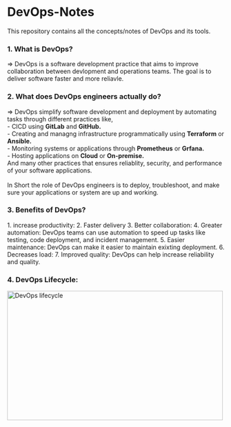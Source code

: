 # DevOps-Notes
This repository contains all the concepts/notes of DevOps and its tools.

<h3> 1. What is DevOps? </h3>
=> DevOps is a software development practice that aims to improve collaboration between devlopment and operations teams. The goal is to deliver software faster and more reliavle.

<h3> 2. What does DevOps engineers actually do? </h3>
=> DevOps simplify software development and deployment by automating tasks through different practices like, <br>
  - CICD using <b>GitLab</b> and <b>GitHub.</b> <br>
  - Creating and managng infrastructure programmatically using <b>Terraform</b> or <b>Ansible.</b> <br>
  - Monitoring systems or applications through <b>Prometheus</b> or <b>Grfana.</b> <br>
  - Hosting applications on <b>Cloud</b> or <b>On-premise.</b> <br>
And many other practices that ensures reliablity, security, and performance of your software applications. <br>
<br>
In Short the role of DevOps engineers is to deploy, troubleshoot, and make sure your applications or system are up and working.

<h3> 3. Benefits of DevOps? </h3>
1. increase productivity:
2. Faster delivery
3. Better collaboration:
4. Greater automation: DevOps teams can use automation to speed up tasks like testing, code deployment, and incident management.
5. Easier maintenance: DevOps can make it easier to maintain exixting deployment.
6. Decreases load: 
7. Improved quality: DevOps can help increase reliability and quality.

<h3> 4. DevOps Lifecycle: </h3>
<div>
  <img width=500 height=300 alt="DevOps lifecycle" src="https://miro.medium.com/v2/resize:fit:1024/0*u6zi1ux8N6qDQTha.png">
</div>
